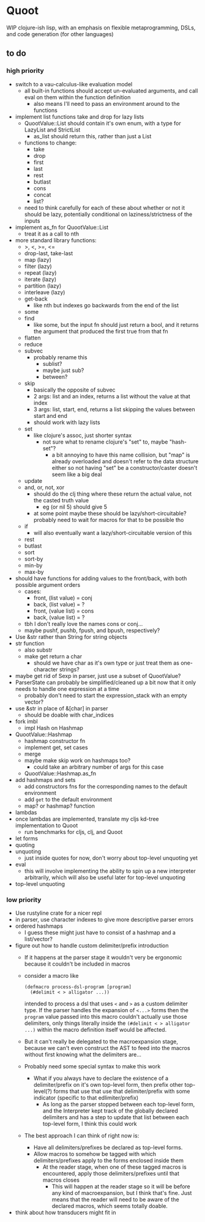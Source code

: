 # Quoot
WIP clojure-ish lisp, with an emphasis on flexible metaprogramming, DSLs, and code generation (for other languages)

## to do
### high priority
* switch to a vau-calculus-like evaluation model
  * all built-in functions should accept un-evaluated arguments, and call eval on them within the function definition
    * also means I'll need to pass an environment around to the functions
* implement list functions take and drop for lazy lists
  * QuootValue::List should contain it's own enum, with a type for LazyList and StrictList
    * as_list should return this, rather than just a List
  * functions to change:
    * take
    * drop 
    * first
    * last
    * rest
    * butlast
    * cons
    * concat
    * list?
  * need to think carefully for each of these about whether or not it should be lazy, potentially conditional on laziness/strictness of the inputs
* implement as_fn for QuootValue::List
  * treat it as a call to nth
* more standard library functions:
  * \>, \<, \>=, \<=
  * drop-last, take-last
  * map (lazy)
  * filter (lazy)
  * repeat (lazy)
  * iterate (lazy)
  * partition (lazy)
  * interleave (lazy)
  * get-back
    * like nth but indexes go backwards from the end of the list
  * some
  * find
    * like some, but the input fn should just return a bool, and it returns the argument that produced the first true from that fn
  * flatten
  * reduce
  * subvec
    * probably rename this
      * sublist?
      * maybe just sub?
      * between?
  * skip
    * basically the opposite of subvec
    * 2 args: list and an index, returns a list without the value at that index
    * 3 args: list, start, end, returns a list skipping the values between start and end
    * should work with lazy lists
  * set
    * like clojure's assoc, just shorter syntax
      * not sure what to rename clojure's "set" to, maybe "hash-set"?
        * a bit annoying to have this name collision, but "map" is already overloaded and doesn't refer to the data structure either so not having "set" be a constructor/caster doesn't seem like a big deal
  * update
  * and, or, not, xor
    * should do the clj thing where these return the actual value, not the casted truth value
      * eg (or nil 5) should give 5
    * at some point maybe these should be lazy/short-circuitable? probably need to wait for macros for that to be possible tho
  * if
    * will also eventually want a lazy/short-circuitable version of this
  * rest
  * butlast
  * sort
  * sort-by
  * min-by
  * max-by
* should have functions for adding values to the front/back, with both possible argument orders
  * cases:
    * front, (list value) = conj
    * back, (list value) = ?
    * front, (value list) = cons
    * back, (value list) = ?
  * tbh I don't really love the names cons or conj...
  * maybe pushf, pushb, fpush, and bpush, respectively?
* Use &str rather than String for string objects
* str function
  * also substr
  * make get return a char
    * should we have char as it's own type or just treat them as one-character strings?
* maybe get rid of Sexp in parser, just use a subset of QuootValue?
* ParserState can probably be simplified/cleaned up a bit now that it only needs to handle one expression at a time
  * probably don't need to start the expression_stack with an empty vector?
* use &str in place of &[char] in parser
  * should be doable with char_indices
* fork imbl
  * impl Hash on Hashmap
* QuootValue::Hashmap
  * hashmap constructor fn
  * implement get, set cases
  * merge
  * maybe make skip work on hashmaps too?
    * could take an arbitrary number of args for this case
  * QuootValue::Hashmap.as_fn
* add hashmaps and sets
  * add constructors fns for the corresponding names to the default environment
  * add `get` to the default environment
  * map? or hashmap? function
* lambdas
* once lambdas are implemented, translate my cljs kd-tree implementation to Quoot
  * run benchmarks for cljs, clj, and Quoot
* let forms
* quoting
* unquoting
  * just inside quotes for now, don't worry about top-level unquoting yet
* eval
  * this will involve implementing the ability to spin up a new interpreter arbitrarily, which will also be useful later for top-level unquoting
* top-level unquoting

### low priority
* Use rustyline crate for a nicer repl
* in parser, use character indexes to give more descriptive parser errors
* ordered hashmaps
  * I guess these might just have to consist of a hashmap and a list/vector?
* figure out how to handle custom delimiter/prefix introduction
  * If it happens at the parser stage it wouldn't very be ergonomic because it couldn't be included in macros
   * consider a macro like 

      ```
      (defmacro process-dsl-program [program]
        (#delimit < > alligator ...))
      ```
    
      intended to process a dsl that uses `<` and `>` as a custom delimiter type. If the parser handles the expansion of `<...>` forms then the `program` value passed into this macro couldn't actually use those delimiters, only things literally inside the `(#delimit < > alligator ...)` within the macro definition itself would be affected.
  * But it can't really be delegated to the macroexpansion stage, because we can't even construct the AST to feed into the macros without first knowing what the delimiters are...
  * Probably need some special syntax to make this work
    * What if you always have to declare the existence of a delimiter/prefix on it's own top-level form, then prefix other top-level(?) forms that use that use that delimiter/prefix with some indicator (specific to that edlimiter/prefix)
      * As long as the parser stopped between each top-level form, and the Interpreter kept track of the globally declared delimiters and has a step to update that list between each top-level form, I think this could work
  * The best approach I can think of right now is:
    * Have all delimiters/prefixes be declared as top-level forms.
    * Allow macros to somehow be tagged with which delimiters/prefixes apply to the forms enclosed inside them
      * At the reader stage, when one of these tagged macros is encountered, apply those delimiters/prefixes until that macros closes
        * This will happen at the reader stage so it will be before any kind of macroexpansion, but I think that's fine. Just means that the reader will need to be aware of the declared macros, which seems totally doable.
* think about how transducers might fit in
